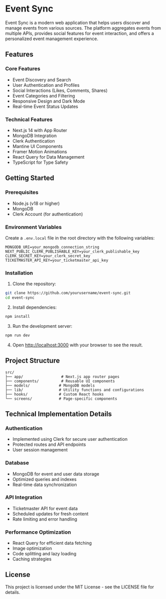 # Event Sync

Event Sync is a modern web application that helps users discover and manage events from various sources. The platform aggregates events from multiple APIs, provides social features for event interaction, and offers a personalized event management experience.

## Features

### Core Features

- Event Discovery and Search
- User Authentication and Profiles
- Social Interactions (Likes, Comments, Shares)
- Event Categories and Filtering
- Responsive Design and Dark Mode
- Real-time Event Status Updates

### Technical Features

- Next.js 14 with App Router
- MongoDB Integration
- Clerk Authentication
- Mantine UI Components
- Framer Motion Animations
- React Query for Data Management
- TypeScript for Type Safety

## Getting Started

### Prerequisites

- Node.js (v18 or higher)
- MongoDB
- Clerk Account (for authentication)

### Environment Variables

Create a `.env.local` file in the root directory with the following variables:

```env
MONGODB_URI=your_mongodb_connection_string
NEXT_PUBLIC_CLERK_PUBLISHABLE_KEY=your_clerk_publishable_key
CLERK_SECRET_KEY=your_clerk_secret_key
TICKETMASTER_API_KEY=your_ticketmaster_api_key
```

### Installation

1. Clone the repository:

```bash
git clone https://github.com/yourusername/event-sync.git
cd event-sync
```

2. Install dependencies:

```bash
npm install
```

3. Run the development server:

```bash
npm run dev
```

4. Open [http://localhost:3000](http://localhost:3000) with your browser to see the result.

## Project Structure

```
src/
├── app/                 # Next.js app router pages
├── components/          # Reusable UI components
├── models/             # MongoDB models
├── lib/                # Utility functions and configurations
├── hooks/              # Custom React hooks
└── screens/            # Page-specific components
```

## Technical Implementation Details

### Authentication

- Implemented using Clerk for secure user authentication
- Protected routes and API endpoints
- User session management

### Database

- MongoDB for event and user data storage
- Optimized queries and indexes
- Real-time data synchronization

### API Integration

- Ticketmaster API for event data
- Scheduled updates for fresh content
- Rate limiting and error handling

### Performance Optimization

- React Query for efficient data fetching
- Image optimization
- Code splitting and lazy loading
- Caching strategies

## License

This project is licensed under the MIT License - see the LICENSE file for details.
